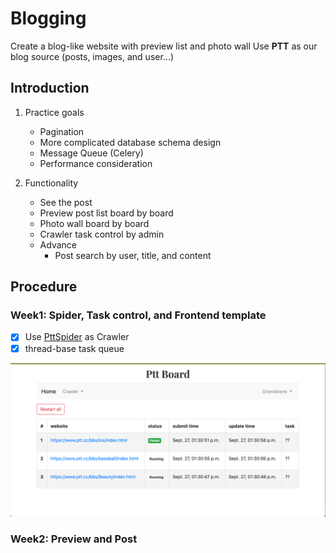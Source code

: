 # Blogging
Create a blog-like website with preview list and photo wall
Use **PTT** as our blog source (posts, images, and user...)

## Introduction
1. Practice goals
    - Pagination
    - More complicated database schema design
    - Message Queue (Celery)
    - Performance consideration

2. Functionality
    - See the post
    - Preview post list board by board
    - Photo wall board by board
    - Crawler task control by admin
    - Advance
        - Post search by user, title, and content


## Procedure
### Week1: Spider, Task control, and Frontend template
- [x] Use [PttSpider](https://github.com/n3k0fi5t/PttSpider) as Crawler
- [x] thread-base task queue

![](https://github.com/n3k0fi5t/Django_Tutorial/blob/master/ptt_blog/img/task_collection.png)

### Week2: Preview and Post

